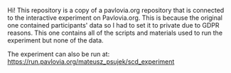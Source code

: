 Hi!
This repository is a copy of a pavlovia.org repository that is connected to the interactive experiment on Pavlovia.org.
This is because the original one contained participants' data so I had to set it to private due to GDPR reasons. 
This one contains all of the scripts and materials used to run the experiment but none of the data. 

The experiment can also be run at: https://run.pavlovia.org/mateusz_psujek/scd_experiment
